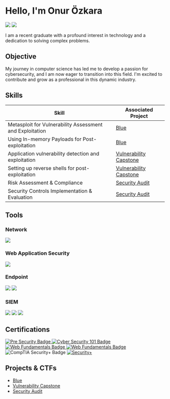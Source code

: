 # Hello, I'm Onur Özkara

<a href="https://linkedin.com/in/onur-özkara-b15187198/"><img src="https://img.shields.io/badge/-LinkedIn-0072b1?&style=for-the-badge&logo=linkedin&logoColor=white" /></a>
<a href="mailto:ozkaraonur13@gmail.com"><img src="https://img.shields.io/badge/-Gmail-D14836?&style=for-the-badge&logo=gmail&logoColor=white" /></a>

I am a recent graduate with a profound interest in technology and a dedication to solving complex problems.

## Objective

My journey in computer science has led me to develop a passion for cybersecurity, and I am now eager to transition into this field. I'm excited to contribute and grow as a professional in this dynamic industry.

## Skills

| Skill                                         | Associated Project         |
|-----------------------------------------------|----------------------------|
| Metasploit for Vulnerability Assessment and Exploitation | <a href="https://github.com/ozkaraonur/projects/blob/main/metasploit-blue.md">Blue|
| Using In-memory Payloads for Post-exploitation | <a href="https://github.com/ozkaraonur/projects/blob/main/metasploit-blue.md">Blue|
| Application vulnerability detection and exploitation | <a href="https://github.com/ozkaraonur/projects/blob/main/Vulnerability-Capstone.md">Vulnerability Capstone|
| Setting up reverse shells for post-exploitation | <a href="https://github.com/ozkaraonur/projects/blob/main/Vulnerability-Capstone.md">Vulnerability Capstone|
| Risk Assessment & Compliance | <a href="https://github.com/ozkaraonur/projects_security/tree/main/Security%20Audit">Security Audit|
| Security Controls Implementation & Evaluation | <a href="https://github.com/ozkaraonur/projects_security/tree/main/Security%20Audit">Security Audit|

## Tools

### Network
<div>
    <img src="https://img.shields.io/badge/-Wireshark-1679A7?&style=for-the-badge&logo=Wireshark&logoColor=white" />
</div>

### Web Application Security
<div>
  <img src="https://img.shields.io/badge/-Burp%20Suite-FF8800?style=for-the-badge&logo=burp-suite&logoColor=white" />
</div>

### Endpoint
<div>
    <img src="https://img.shields.io/badge/-Microsoft_Defender_for_Endpoint-00A4EF?&style=for-the-badge&logo=Microsoft&logoColor=white" />
    <img src="https://img.shields.io/badge/-Velociraptor-4B275F?&style=for-the-badge&logo=Velociraptor&logoColor=white" />
</div>

### SIEM
<div>
    <img src="https://img.shields.io/badge/-Microsoft_Sentinel-0078D4?&style=for-the-badge&logo=Microsoft&logoColor=white" />
    <img src="https://img.shields.io/badge/-Splunk-000000?&style=for-the-badge&logo=Splunk&logoColor=white" />
    <img src="https://img.shields.io/badge/-Elastic-005571?&style=for-the-badge&logo=Elastic&logoColor=white" />
</div>

## Certifications
<div>
<a href="https://tryhackme-certificates.s3-eu-west-1.amazonaws.com/THM-PBCJCG3FGX.pdf" target="_blank">
  <img src="https://img.shields.io/badge/-Pre%20Security-0078D7?style=for-the-badge&logo=TryHackMe&logoColor=white" alt="Pre Security Badge" />
</a>
<a href="https://tryhackme-certificates.s3-eu-west-1.amazonaws.com/THM-TBR6NITG5I.pdf" target="_blank">
    <img src="https://img.shields.io/badge/-Cyber%20Security%20101-0078D7?style=for-the-badge&logo=TryHackMe&logoColor=white" alt="Cyber Security 101 Badge" />
</a>
<a href="https://tryhackme-certificates.s3-eu-west-1.amazonaws.com/THM-HPCWPIGY4O.pdf" target="_blank">
    <img src="https://img.shields.io/badge/-Web%20Fundamentals-0078D7?style=for-the-badge&logo=TryHackMe&logoColor=white" alt="Web Fundamentals Badge" />
</a>
<a>
    <a href="https://tryhackme-certificates.s3-eu-west-1.amazonaws.com/THM-BB0N0OHRYW.pdf" target="_blank">
        <img src="https://img.shields.io/badge/-Jr%20Penetration%20Tester-0078D7?style=for-the-badge&logo=TryHackMe&logoColor=white" alt="Web Fundamentals Badge" />
</a>
    <img src="https://img.shields.io/badge/-CompTIA%20Security%2B-EE0000?style=for-the-badge&logo=CompTIA&logoColor=white" alt="CompTIA Security+ Badge" />
<a href="https://coursera-certificate-images.s3.amazonaws.com/5KP08QHI3Q1A" target="_blank">
    <img src="https://img.shields.io/badge/-Google%20Cybersecurity%20Professional%20Certificate-4285F4?style=for-the-badge&logo=Google&logoColor=white" alt="Security+" />
</a>
</div>

## Projects & CTFs
- <a href="https://github.com/ozkaraonur/projects/blob/main/metasploit-blue.md">Blue
- <a href="https://github.com/ozkaraonur/projects/blob/main/Vulnerability-Capstone.md">Vulnerability Capstone
- <a href="https://github.com/ozkaraonur/projects_security/tree/main/Security%20Audit">Security Audit
  
